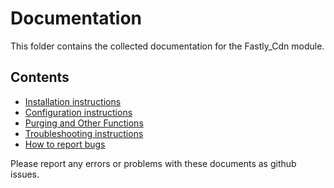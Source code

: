 # Documentation

This folder contains the collected documentation for the Fastly_Cdn module.

## Contents

* [Installation instructions](INSTALLATION.md)
* [Configuration instructions](CONFIGURATION.md)
* [Purging and Other Functions](OTHER-FUNCTIONS.md)
* [Troubleshooting instructions](TROUBLESHOOTING.md)
* [How to report bugs](OPENING-ISSUES.md)

Please report any errors or problems with these documents as github issues.